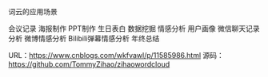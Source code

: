 词云的应用场景

会议记录
海报制作
PPT制作
生日表白
数据挖掘
情感分析
用户画像
微信聊天记录分析
微博情感分析
Bilibili弹幕情感分析
年终总结

URL：https://www.cnblogs.com/wkfvawl/p/11585986.html
源码：https://github.com/TommyZihao/zihaowordcloud